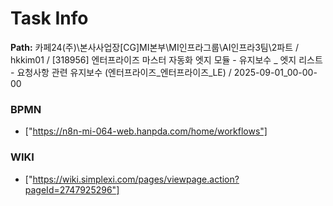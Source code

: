 # Task Info

**Path:** 카페24(주)\본사사업장\[CG]MI본부\MI인프라그룹\AI인프라3팀\2파트 / hkkim01 / [318956] 엔터프라이즈 마스터 자동화 엣지 모듈 - 유지보수 _ 엣지 리스트 - 요청사항 관련 유지보수 (엔터프라이즈_엔터프라이즈_LE) / 2025-09-01_00-00-00

### BPMN
- ["https://n8n-mi-064-web.hanpda.com/home/workflows"]

### WIKI
- ["https://wiki.simplexi.com/pages/viewpage.action?pageId=2747925296"]

